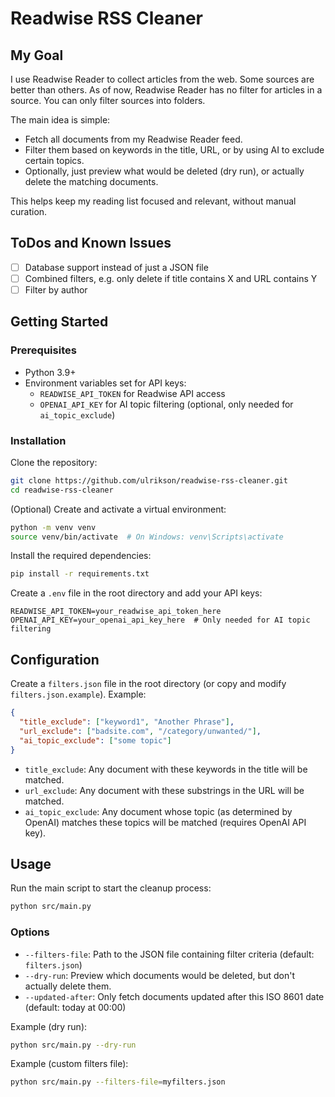 # Readwise RSS Cleaner

## My Goal

I use Readwise Reader to collect articles from the web. Some sources are better than others. As of now, Readwise Reader has no filter for articles in a source. You can only filter sources into folders.

The main idea is simple:

- Fetch all documents from my Readwise Reader feed.
- Filter them based on keywords in the title, URL, or by using AI to exclude certain topics.
- Optionally, just preview what would be deleted (dry run), or actually delete the matching documents.

This helps keep my reading list focused and relevant, without manual curation.

## ToDos and Known Issues

- [ ] Database support instead of just a JSON file
- [ ] Combined filters, e.g. only delete if title contains X and URL contains Y
- [ ] Filter by author

## Getting Started

### Prerequisites

- Python 3.9+
- Environment variables set for API keys:
  - `READWISE_API_TOKEN` for Readwise API access
  - `OPENAI_API_KEY` for AI topic filtering (optional, only needed for `ai_topic_exclude`)

### Installation

Clone the repository:

```sh
git clone https://github.com/ulrikson/readwise-rss-cleaner.git
cd readwise-rss-cleaner
```

(Optional) Create and activate a virtual environment:

```sh
python -m venv venv
source venv/bin/activate  # On Windows: venv\Scripts\activate
```

Install the required dependencies:

```sh
pip install -r requirements.txt
```

Create a `.env` file in the root directory and add your API keys:

```
READWISE_API_TOKEN=your_readwise_api_token_here
OPENAI_API_KEY=your_openai_api_key_here  # Only needed for AI topic filtering
```

## Configuration

Create a `filters.json` file in the root directory (or copy and modify `filters.json.example`). Example:

```json
{
  "title_exclude": ["keyword1", "Another Phrase"],
  "url_exclude": ["badsite.com", "/category/unwanted/"],
  "ai_topic_exclude": ["some topic"]
}
```

- `title_exclude`: Any document with these keywords in the title will be matched.
- `url_exclude`: Any document with these substrings in the URL will be matched.
- `ai_topic_exclude`: Any document whose topic (as determined by OpenAI) matches these topics will be matched (requires OpenAI API key).

## Usage

Run the main script to start the cleanup process:

```sh
python src/main.py
```

### Options

- `--filters-file`: Path to the JSON file containing filter criteria (default: `filters.json`)
- `--dry-run`: Preview which documents would be deleted, but don't actually delete them.
- `--updated-after`: Only fetch documents updated after this ISO 8601 date (default: today at 00:00)

Example (dry run):

```sh
python src/main.py --dry-run
```

Example (custom filters file):

```sh
python src/main.py --filters-file=myfilters.json
```
